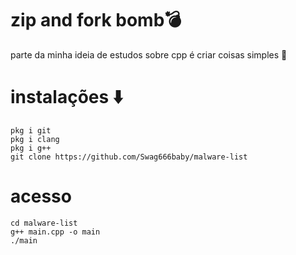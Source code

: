 # zip and fork bomb💣
parte da minha ideia de estudos sobre cpp é criar coisas simples 🐼

# instalações ⬇️
```
pkg i git
pkg i clang
pkg i g++
git clone https://github.com/Swag666baby/malware-list
```

# acesso
```
cd malware-list
g++ main.cpp -o main
./main
```
